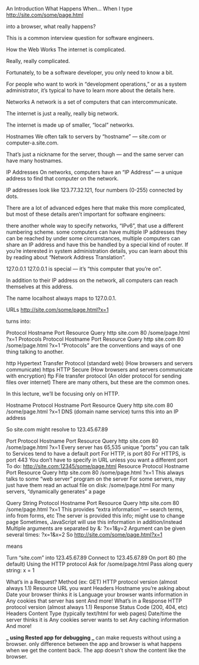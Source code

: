 An Introduction
What Happens When…
When I type http://site.com/some/page.html

into a browser, what really happens?

This is a common interview question for software engineers.

How the Web Works
The internet is complicated.

Really, really complicated.

Fortunately, to be a software developer, you only need to know a bit.

For people who want to work in “development operations,” or as a system administrator, it’s typical to have to learn more about the details here.

Networks
A network is a set of computers that can intercommunicate.

The internet is just a really, really big network.

The internet is made up of smaller, “local” networks.

Hostnames
We often talk to servers by “hostname” — site.com or computer-a.site.com.

That’s just a nickname for the server, though — and the same server can have many hostnames.

IP Addresses
On networks, computers have an “IP Address” — a unique address to find that computer on the network.

IP addresses look like 123.77.32.121, four numbers (0-255) connected by dots.

There are a lot of advanced edges here that make this more complicated, but most of these details aren’t important for software engineers:

there another whole way to specify networks, “IPv6”, that use a different numbering scheme.
some computers can have multiple IP addresses they can be reached by
under some circumstances, multiple computers can share an IP address and have this be handled by a special kind of router. If you’re interested in system administration details, you can learn about this by reading about “Network Address Translation”.

127.0.0.1
127.0.0.1 is special — it’s “this computer that you’re on”.

In addition to their IP address on the network, all computers can reach themselves at this address.

The name localhost always maps to 127.0.0.1.

URLs
http://site.com/some/page.html?x=1

turns into:

Protocol Hostname Port Resource Query
http site.com 80 /some/page.html ?x=1
Protocols
Protocol Hostname Port Resource Query
http site.com 80 /some/page.html ?x=1
“Protocols” are the conventions and ways of one thing talking to another.

http
Hypertext Transfer Protocol (standard web) (How browsers and servers communicate)
https
HTTP Secure (How browsers and servers communicate with encryption)
ftp
File transfer protocol (An older protocol for sending files over internet)
There are many others, but these are the common ones.

In this lecture, we’ll be focusing only on HTTP.

Hostname
Protocol Hostname Port Resource Query
http site.com 80 /some/page.html ?x=1
DNS (domain name service) turns this into an IP address

So site.com might resolve to 123.45.67.89

Port
Protocol Hostname Port Resource Query
http site.com 80 /some/page.html ?x=1
Every server has 65,535 unique “ports” you can talk to
Services tend to have a default port
For HTTP, is port 80
For HTTPS, is port 443
You don’t have to specify in URL unless you want a different port
To do: http://site.com:12345/some/page.html
Resource
Protocol Hostname Port Resource Query
http site.com 80 /some/page.html ?x=1
This always talks to some “web server” program on the server
For some servers, may just have them read an actual file on disk: /some/page.html
For many servers, “dynamically generates” a page

Query String
Protocol Hostname Port Resource Query
http site.com 80 /some/page.html ?x=1
This provides “extra information” — search terms, info from forms, etc
The server is provided this info; might use to change page
Sometimes, JavaScript will use this information in addition/instead
Multiple arguments are separated by &: ?x=1&y=2
Argument can be given several times: ?x=1&x=2
So
http://site.com/some/page.html?x=1

means

Turn “site.com” into 123.45.67.89
Connect to 123.45.67.89
On port 80 (the default)
Using the HTTP protocol
Ask for /some/page.html
Pass along query string: x = 1

What’s in a Request?
Method (ex: GET)
HTTP protocol version (almost always 1.1)
Resource URL you want
Headers
Hostname you’re asking about
Date your browser thinks it is
Language your browser wants information in
Any cookies that server has sent
And more!
What’s in a Response
HTTP protocol version (almost always 1.1)
Response Status Code (200, 404, etc)
Headers
Content Type (typically text/html for web pages)
Date/time the server thinks it is
Any cookies server wants to set
Any caching information
And more!

**_ using Rested app for debugging _**
can make requests without using a browser.
only difference between the app and browser is what happens when we get the content back. The app doesn't show the content like the browser.
